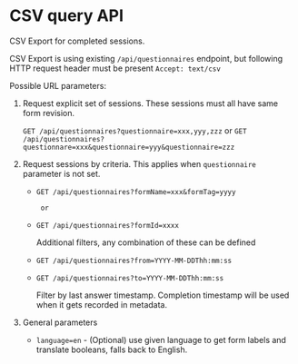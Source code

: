 
CSV query API
=============

CSV Export for completed sessions.

CSV Export is using existing `/api/questionnaires` endpoint, but following HTTP request header must be present `Accept: text/csv`

Possible URL parameters:

1. Request explicit set of sessions. These sessions must all have same form revision.

    `GET /api/questionnaires?questionnaire=xxx,yyy,zzz` or `GET /api/questionnaires?questionnare=xxx&questionnaire=yyy&questionnaire=zzz` 

1. Request sessions by criteria. This applies when `questionnaire` parameter is not set.
    * `GET /api/questionnaires?formName=xxx&formTag=yyyy`
           
           or
    * `GET /api/questionnaires?formId=xxxx`
    
        Additional filters, any combination of these can be defined
    
    * `GET /api/questionnaires?from=YYYY-MM-DDThh:mm:ss`
    * `GET /api/questionnaires?to=YYYY-MM-DDThh:mm:ss`
    
        Filter by last answer timestamp. Completion timestamp will be used when it gets recorded in metadata.
        
1. General parameters
    * `language=en` - (Optional) use given language to get form labels and translate booleans, falls back to English.

